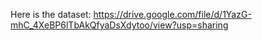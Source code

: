 Here is the dataset: https://drive.google.com/file/d/1YazG-mhC_4XeBP6lTbAkQfyaDsXdytoo/view?usp=sharing
